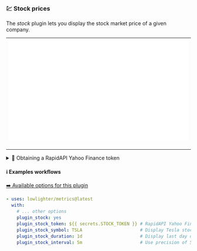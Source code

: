 ### 💹 Stock prices

The *stock* plugin lets you display the stock market price of a given company.

<table>
  <td align="center">
    <img src="https://github.com/lowlighter/lowlighter/blob/master/metrics.plugin.stock.svg">
    <img width="900" height="1" alt="">
  </td>
</table>

<details>
<summary>💬 Obtaining a RapidAPI Yahoo Finance token</summary>

Create a [RapidAPI account](https://rapidapi.com) and subscribe to [Yahoo Finance API](https://rapidapi.com/apidojo/api/yahoo-finance1) to get a token.

![RapidAPI token](/.github/readme/imgs/plugin_stock_token.png)

</details>

#### ℹ️ Examples workflows

[➡️ Available options for this plugin](metadata.yml)

```yaml
- uses: lowlighter/metrics@latest
  with:
    # ... other options
    plugin_stock: yes
    plugin_stock_token: ${{ secrets.STOCK_TOKEN }} # RapidAPI Yahoo Finance token
    plugin_stock_symbol: TSLA                      # Display Tesla stock price
    plugin_stock_duration: 1d                      # Display last day of market
    plugin_stock_interval: 5m                      # Use precision of 5 minutes for each record
```